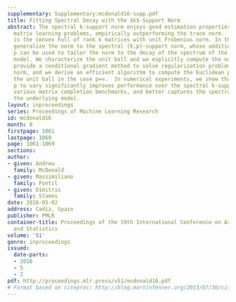 ```yaml
---
supplementary: Supplementary:mcdonald16-supp.pdf
title: Fitting Spectral Decay with the $k$-Support Norm
abstract: The spectral k-support norm enjoys good estimation properties in low rank
  matrix learning problems, empirically outperforming the trace norm.   Its unit ball
  is the convex hull of rank k matrices with unit Frobenius norm. In this paper we
  generalize the norm to the spectral (k,p)-support norm, whose additional parameter
  p can be used to tailor the norm to the decay of the spectrum of the underlying
  model. We characterize the unit ball and we explicitly compute the norm. We further
  provide a conditional gradient method to solve regularization problems with the
  norm, and we derive an efficient algorithm to compute the Euclidean projection on
  the unit ball in the case p=∞.  In numerical experiments, we show that allowing
  p to vary significantly improves performance over the spectral k-support norm on
  various matrix completion benchmarks, and better captures the spectral decay of
  the underlying model.
layout: inproceedings
series: Proceedings of Machine Learning Research
id: mcdonald16
month: 0
firstpage: 1061
lastpage: 1069
page: 1061-1069
sections: 
author:
- given: Andrew
  family: McDonald
- given: Massimiliano
  family: Pontil
- given: Dimitris
  family: Stamos
date: 2016-05-02
address: Cadiz, Spain
publisher: PMLR
container-title: Proceedings of the 19th International Conference on Artificial Intelligence
  and Statistics
volume: '51'
genre: inproceedings
issued:
  date-parts:
  - 2016
  - 5
  - 2
pdf: http://proceedings.mlr.press/v51/mcdonald16.pdf
# Format based on citeproc: http://blog.martinfenner.org/2013/07/30/citeproc-yaml-for-bibliographies/
---
```

